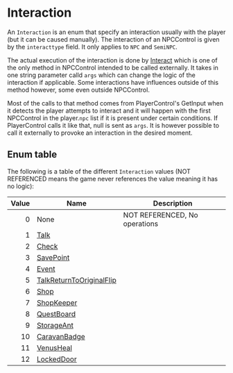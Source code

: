 # Interaction
An `Interaction` is an enum that specify an interaction usually with the player (but it can be caused manually). The interaction of an NPCControl is given by the `interacttype` field. It only applies to `NPC` and `SemiNPC`.

The actual execution of the interaction is done by [Interact](Notable%20methods/Interact.md) which is one of the only method in NPCControl intended to be called externally. It takes in one string parameter calld `args` which can change the logic of the interaction if applicable. Some interactions have influences outside of this method however, some even outside NPCControl.

Most of the calls to that method comes from PlayerControl's GetInput when it detects the player attempts to interact and it will happen with the first NPCControl in the player.`npc` list if it is present under certain conditions. If PlayerControl calls it like that, null is sent as `args`. It is however possible to call it externally to provoke an interaction in the desired moment.

## Enum table
The following is a table of the different `Interaction` values (NOT REFERENCED means the game never references the value meaning it has no logic):

|Value|Name|Description|
|----:|----|-----------|
|0|None|NOT REFERENCED, No operations|
|1|[Talk](Interaction/Talk.md)| |
|2|[Check](Interaction/Check.md)| |
|3|[SavePoint](Interaction/SavePoint.md)| |
|4|[Event](Interaction/Event.md)| |
|5|[TalkReturnToOriginalFlip](Interaction/TalkReturnToOriginalFlip.md)| |
|6|[Shop](Interaction/Shop.md)| |
|7|[ShopKeeper](Interaction/ShopKeeper.md)| |
|8|[QuestBoard](Interaction/QuestBoard.md)| |
|9|[StorageAnt](Interaction/StorageAnt.md)| |
|10|[CaravanBadge](Interaction/CaravanBadge.md)| |
|11|[VenusHeal](Interaction/VenusHeal.md)| |
|12|[LockedDoor](Interaction/LockedDoor.md)| |